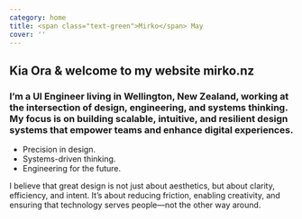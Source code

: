 ```yaml
---
category: home
title: <span class="text-green">Mirko</span> May
cover: ''
---
```


## Kia Ora & welcome to my website **mirko.nz**

### I’m a UI Engineer living in Wellington, New Zealand, working at the intersection of design, engineering, and systems thinking. My focus is on building scalable, intuitive, and resilient design systems that empower teams and enhance digital experiences.


* Precision in design.
* Systems-driven thinking.
* Engineering for the future.

I believe that great design is not just about aesthetics, but about clarity, efficiency, and intent. It’s about reducing friction, enabling creativity, and ensuring that technology serves people—not the other way around.